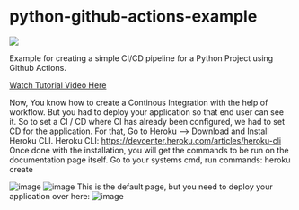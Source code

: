 # python-github-actions-example

![](https://github.com/nikhilkumarsingh/python-github-actions-example/workflows/Python%20application/badge.svg)

Example for creating a simple CI/CD pipeline for a Python Project using Github Actions.

[Watch Tutorial Video Here](https://youtu.be/WTofttoD2xg)

Now, You know how to create a Continous Integration with the help of workflow. But you had to deploy your application so that end user can see it.
So to set a CI / CD where CI has already been configured, we had to set CD for the application. For that, Go to Heroku --> Download and Install Heroku CLI.
Heroku CLI: https://devcenter.heroku.com/articles/heroku-cli 
Once done with the installation, you will get the commands to be run on the documentation page itself. 
Go to your systems cmd, run commands:
  heroku create

![image](https://user-images.githubusercontent.com/25689468/151544327-e425b2c2-ea0f-4f61-8932-5532e948b80d.png)
![image](https://user-images.githubusercontent.com/25689468/151544503-f3c8102f-c2f7-48ba-93d9-63d055f1ae98.png)
This is the default page, but you need to deploy your application over here: 
![image](https://user-images.githubusercontent.com/25689468/151544550-002c8122-0ca9-4438-85b9-83bd4eaa8de9.png)
